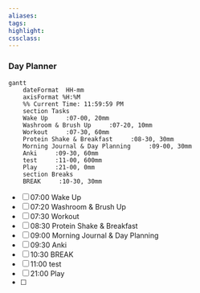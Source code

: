 ```yaml
---
aliases:  
tags: 
highlight:  
cssclass:
---
```

### Day Planner
```mermaid
gantt
    dateFormat  HH-mm
    axisFormat %H:%M
    %% Current Time: 11:59:59 PM
    section Tasks
    Wake Up     :07-00, 20mm
    Washroom & Brush Up     :07-20, 10mm
    Workout     :07-30, 60mm
    Protein Shake & Breakfast     :08-30, 30mm
    Morning Journal & Day Planning     :09-00, 30mm
    Anki     :09-30, 60mm
    test     :11-00, 600mm
    Play     :21-00, 0mm
    section Breaks
    BREAK     :10-30, 30mm
```

- [ ] 07:00 Wake Up
- [ ] 07:20 Washroom & Brush Up
- [ ] 07:30 Workout
- [ ] 08:30 Protein Shake & Breakfast
- [ ] 09:00 Morning Journal & Day Planning
- [ ] 09:30 Anki
- [ ] 10:30 BREAK
- [ ] 11:00 test
- [ ] 21:00 Play
- [ ] 
